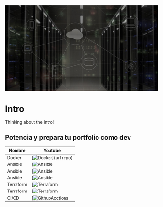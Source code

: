 ![Network, Server, System image](https://github.com/BeatrizBravo/BeatrizBravo/blob/main/network-2402637_1280.jpg)
# Intro
Thinking about the intro!

## Potencia y prepara tu portfolio como dev

| Nombre | Youtube |
|--|--|
|Docker|[![Docker](logoLik)](url repo)|
|Ansible|[![Ansible]()|
|Ansible|[![Ansible]()|
|Ansible|[![Ansible]()|
|Terraform |[![Terraform]()|
|Terraform |[![Terraform]()|
|CI/CD|[![GithubAcctions]()|


